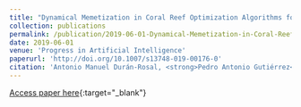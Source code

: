 ```yaml
---
title: "Dynamical Memetization in Coral Reef Optimization Algorithms for Optimal Time Series Approximation"
collection: publications
permalink: /publication/2019-06-01-Dynamical-Memetization-in-Coral-Reef-Optimization-Algorithms-for-Optimal-Time-Series-Approximation
date: 2019-06-01
venue: 'Progress in Artificial Intelligence'
paperurl: 'http://doi.org/10.1007/s13748-019-00176-0'
citation: 'Antonio Manuel Durán-Rosal, <strong>Pedro Antonio Gutiérrez</strong>, Sancho Salcedo-Sanz, César Hervás-Martínez, &quot;Dynamical Memetization in Coral Reef Optimization Algorithms for Optimal Time Series Approximation.&quot; Progress in Artificial Intelligence, Vol. 8(2), 2019, pp.253-262.'
---
```

[Access paper here](http://doi.org/10.1007/s13748-019-00176-0){:target="_blank"}

